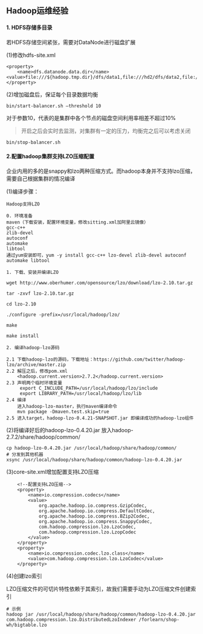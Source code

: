## Hadoop运维经验

#### 1. HDFS存储多目录
若HDFS存储空间紧张，需要对DataNode进行磁盘扩展

(1)修改hdfs-site.xml
```
<property>
    <name>dfs.datanode.data.dir</name>
<value>file:///${hadoop.tmp.dir}/dfs/data1,file:///hd2/dfs/data2,file:///hd3/dfs/data3,file:///hd4/dfs/data4</value>
</property>
```
(2)增加磁盘后，保证每个目录数据均衡
```
bin/start-balancer.sh –threshold 10
```
对于参数10，代表的是集群中各个节点的磁盘空间利用率相差不超过10%

> 开启之后会实时去监测，对集群有一定的压力，均衡完之后可以考虑关闭
```
bin/stop-balancer.sh
```

#### 2.配置hadoop集群支持LZO压缩配置
企业内用的多的是snappy和lzo两种压缩方式。而hadoop本身并不支持lzo压缩，需要自己根据集群的情况编译

(1)编译步骤：
```
Hadoop支持LZO

0. 环境准备
maven（下载安装，配置环境变量，修改sitting.xml加阿里云镜像）
gcc-c++
zlib-devel
autoconf
automake
libtool
通过yum安装即可，yum -y install gcc-c++ lzo-devel zlib-devel autoconf automake libtool

1. 下载、安装并编译LZO

wget http://www.oberhumer.com/opensource/lzo/download/lzo-2.10.tar.gz

tar -zxvf lzo-2.10.tar.gz

cd lzo-2.10

./configure -prefix=/usr/local/hadoop/lzo/

make

make install

2. 编译hadoop-lzo源码

2.1 下载hadoop-lzo的源码，下载地址：https://github.com/twitter/hadoop-lzo/archive/master.zip
2.2 解压之后，修改pom.xml
    <hadoop.current.version>2.7.2</hadoop.current.version>
2.3 声明两个临时环境变量
     export C_INCLUDE_PATH=/usr/local/hadoop/lzo/include
     export LIBRARY_PATH=/usr/local/hadoop/lzo/lib 
2.4 编译
    进入hadoop-lzo-master，执行maven编译命令
    mvn package -Dmaven.test.skip=true
2.5 进入target，hadoop-lzo-0.4.21-SNAPSHOT.jar 即编译成功的hadoop-lzo组件
```
(2)将编译好后的hadoop-lzo-0.4.20.jar 放入hadoop-2.7.2/share/hadoop/common/
```
cp hadoop-lzo-0.4.20.jar /usr/local/hadoop/share/hadoop/common/
# 分发到其他机器
xsync /usr/local/hadoop/share/hadoop/common/hadoop-lzo-0.4.20.jar
```
(3)core-site.xml增加配置支持LZO压缩
```
    <!--配置支持LZO压缩-->
    <property>
        <name>io.compression.codecs</name>
        <value>
            org.apache.hadoop.io.compress.GzipCodec,
            org.apache.hadoop.io.compress.DefaultCodec,
            org.apache.hadoop.io.compress.BZip2Codec,
            org.apache.hadoop.io.compress.SnappyCodec,
            com.hadoop.compression.lzo.LzoCodec,
            com.hadoop.compression.lzo.LzopCodec
        </value>
    </property>
    <property>
        <name>io.compression.codec.lzo.class</name>
        <value>com.hadoop.compression.lzo.LzoCodec</value>
    </property>
```
(4)创建lzo索引

LZO压缩文件的可切片特性依赖于其索引，故我们需要手动为LZO压缩文件创建索引
```
# 示例
hadoop jar /usr/local/hadoop/share/hadoop/common/hadoop-lzo-0.4.20.jar com.hadoop.compression.lzo.DistributedLzoIndexer /forlearn/shop-wh/bigtable.lzo
```
